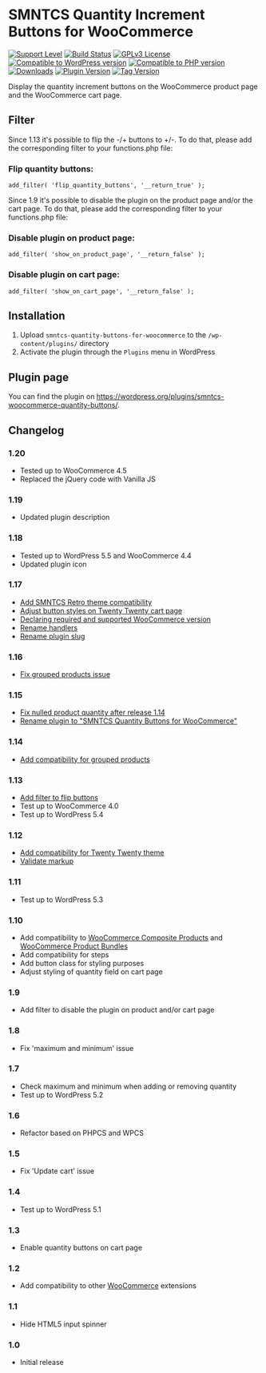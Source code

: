 # SMNTCS Quantity Increment Buttons for WooCommerce

[![Support Level](https://img.shields.io/badge/support-active-green.svg)](#support-level)
[![Build Status](https://api.travis-ci.com/nielslange/smntcs-quantity-buttons-for-woocommerce.svg?branch=trunk)](https://api.travis-ci.com/nielslange/smntcs-woocommerce-quantity-buttons)
[![GPLv3 License](https://img.shields.io/github/license/nielslange/smntcs-woocommerce-quantity-buttons.svg)](https://www.gnu.org/licenses/gpl.html)
[![Compatible to WordPress version](https://plugintests.com/plugins/smntcs-woocommerce-quantity-buttons/wp-badge.svg)](https://plugintests.com/plugins/smntcs-woocommerce-quantity-buttons/latest)
[![Compatible to PHP version](https://plugintests.com/plugins/smntcs-woocommerce-quantity-buttons/php-badge.svg)](https://plugintests.com/plugins/smntcs-woocommerce-quantity-buttons/latest)
[![Downloads](https://img.shields.io/wordpress/plugin/dt/smntcs-woocommerce-quantity-buttons.svg)](https://wordpress.org/plugins/smntcs-woocommerce-quantity-buttons/)
[![Plugin Version](https://img.shields.io/wordpress/plugin/v/smntcs-woocommerce-quantity-buttons.svg)](https://wordpress.org/plugins/smntcs-woocommerce-quantity-buttons/)
[![Tag Version](https://img.shields.io/github/tag/nielslange/smntcs-woocommerce-quantity-buttons.svg)](https://wordpress.org/plugins/smntcs-woocommerce-quantity-buttons/)

Display the quantity increment buttons on the WooCommerce product page and the WooCommerce cart page.

## Filter

Since 1.13 it's possible to flip the -/+ buttons to +/-. To do that, please add the corresponding filter to your functions.php file:

### Flip quantity buttons:

```
add_filter( 'flip_quantity_buttons', '__return_true' );
```

Since 1.9 it's possible to disable the plugin on the product page and/or the cart page. To do that, please add the corresponding filter to your functions.php file:

### Disable plugin on product page:

```
add_filter( 'show_on_product_page', '__return_false' );
```

### Disable plugin on cart page:

```
add_filter( 'show_on_cart_page', '__return_false' );
```

## Installation

1. Upload `smntcs-quantity-buttons-for-woocommerce` to the `/wp-content/plugins/` directory
2. Activate the plugin through the `Plugins` menu in WordPress

## Plugin page

You can find the plugin on https://wordpress.org/plugins/smntcs-woocommerce-quantity-buttons/.

## Changelog

### 1.20
* Tested up to WooCommerce 4.5
* Replaced the jQuery code with Vanilla JS

### 1.19
* Updated plugin description

### 1.18
* Tested up to WordPress 5.5 and WooCommerce 4.4
* Updated plugin icon

### 1.17
* [Add SMNTCS Retro theme compatibility](https://github.com/nielslange/smntcs-quantity-buttons-for-woocommerce/issues/34)
* [Adjust button styles on Twenty Twenty cart page](https://github.com/nielslange/smntcs-quantity-buttons-for-woocommerce/issues/33)
* [Declaring required and supported WooCommerce version](https://github.com/nielslange/smntcs-quantity-buttons-for-woocommerce/issues/30)
* [Rename handlers](https://github.com/nielslange/smntcs-quantity-buttons-for-woocommerce/issues/35)
* [Rename plugin slug](https://github.com/nielslange/smntcs-quantity-buttons-for-woocommerce/issues/36)

### 1.16
* [Fix grouped products issue](https://github.com/nielslange/smntcs-quantity-buttons-for-woocommerce/issues/21)

### 1.15
* [Fix nulled product quantity after release 1.14](https://github.com/nielslange/smntcs-quantity-buttons-for-woocommerce/issues/24)
* [Rename plugin to "SMNTCS Quantity Buttons for WooCommerce"](https://github.com/nielslange/smntcs-quantity-buttons-for-woocommerce/issues/25)

### 1.14
* [Add compatibility for grouped products](https://github.com/nielslange/smntcs-quantity-buttons-for-woocommerce/issues/21)

### 1.13
* [Add filter to flip buttons](https://github.com/nielslange/smntcs-quantity-buttons-for-woocommerce/issues/17)
* Test up to WooCommerce 4.0
* Test up to WordPress 5.4

### 1.12
* [Add compatibility for Twenty Twenty theme](https://github.com/nielslange/smntcs-quantity-buttons-for-woocommerce/issues/11)
* [Validate markup](https://github.com/nielslange/smntcs-quantity-buttons-for-woocommerce/issues/10)

### 1.11
* Test up to WordPress 5.3

### 1.10
* Add compatibility to [WooCommerce Composite Products](https://woocommerce.com/products/composite-products/) and [WooCommerce Product Bundles](https://woocommerce.com/products/product-bundles/)
* Add compatibility for steps
* Add button class for styling purposes
* Adjust styling of quantity field on cart page

### 1.9
* Add filter to disable the plugin on product and/or cart page

### 1.8
* Fix 'maximum and minimum' issue

### 1.7
* Check maximum and minimum when adding or removing quantity
* Test up to WordPress 5.2

### 1.6
* Refactor based on PHPCS and WPCS

### 1.5
* Fix 'Update cart' issue

### 1.4
* Test up to WordPress 5.1

### 1.3
* Enable quantity buttons on cart page

### 1.2
* Add compatibility to other [WooCommerce](https://wordpress.org/plugins/woocommerce/) extensions

### 1.1
* Hide HTML5 input spinner

### 1.0
* Initial release
